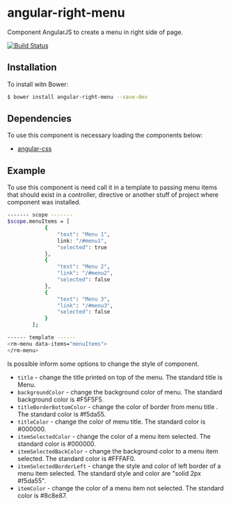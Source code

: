 # angular-right-menu
Component AngularJS to create a menu in right side of page.

[![Build Status](https://travis-ci.org/rodrigo-morais/angular-right-menu.svg?branch=master)](https://travis-ci.org/rodrigo-morais/angular-right-menu)

## Installation

To install witn Bower:

```sh
$ bower install angular-right-menu --save-dev
```

## Dependencies
To use this component is necessary loading the components below:
 - <a href="https://github.com/door3/angular-css">angular-css</a>

## Example

To use this component is need call it in a template to passing menu items that should exist in a controller, directive or another stuff of project where component was installed.

```sh
------- scope -------
$scope.menuItems = [
            {
                "text": "Menu 1",
                link: "/#menu1",
                "selected": true
            },
            {
                "text": "Menu 2",
                "link": "/#menu2",
                "selected": false
            },
            {
                "text": "Menu 3",
                "link": "/#menu3",
                "selected": false
            }
        ];

------ template ------
<rm-menu data-items="menuItems">
</rm-menu>
```

Is possible inform some options to change the style of component.

- `title` - change the title printed on top of the menu. The standard title is Menu.
- `backgroundColor` - change the background color of menu. The standard background color is #F5F5F5.
- `titleBorderBottomColor` - change the color of border from menu title . The standard color is #f5da55.
- `titleColor` - change the color of menu title. The standard color is #000000.
- `itemSelectedColor` - change the color of a menu item selected. The standard color is #000000.
- `itemSelectedBackColor` - change the background color to a menu item selected. The standard color is #FFFAF0.
- `itemSelectedBorderLeft` - change the style and color of left border of a menu item selected. The standard style and color are "solid 2px #f5da55".
- `itemColor` - change the color of a menu item not selected. The standard color is #8c8e87.